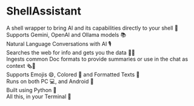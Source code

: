 # ShellAssistant
A shell wrapper to bring AI and its capabilities directly to your shell 📜   
Supports Gemini, OpenAI and Ollama models 📚   
Natural Language Conversations with AI 🎙️   
Searches the web for info and gets you the data 🔎🌐   
Ingests common Doc formats to provide summaries or use in the chat as context 🗞️📃  
Supports Emojis 😄, Colored 🌈 and Formatted Texts 📃   
Runs on both PC 💻, and Android 📱   
Built using Python 🐍   
All this, in your Terminal 📜   
